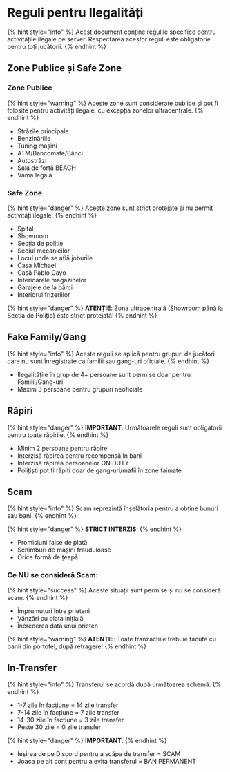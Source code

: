 # Reguli pentru Ilegalități

{% hint style="info" %}
Acest document conține regulile specifice pentru activitățile ilegale pe server. Respectarea acestor reguli este obligatorie pentru toți jucătorii.
{% endhint %}

## Zone Publice și Safe Zone

### Zone Publice
{% hint style="warning" %}
Aceste zone sunt considerate publice și pot fi folosite pentru activități ilegale, cu excepția zonelor ultracentrale.
{% endhint %}

- Străzile principale
- Benzinăriile
- Tuning mașini
- ATM/Bancomate/Bănci
- Autostrăzi
- Sala de forță BEACH
- Vama legală

### Safe Zone
{% hint style="danger" %}
Aceste zone sunt strict protejate și nu permit activități ilegale.
{% endhint %}

- Spital
- Showroom
- Secția de poliție
- Sediul mecanicilor
- Locul unde se află joburile
- Casa Michael
- Casă Pablo Cayo
- Interioarele magazinelor
- Garajele de la bărci
- Interiorul frizeriilor

{% hint style="danger" %}
**ATENȚIE**: Zona ultracentrală (Showroom până la Secția de Poliție) este strict protejată!
{% endhint %}

## Fake Family/Gang
{% hint style="info" %}
Aceste reguli se aplică pentru grupuri de jucători care nu sunt înregistrate ca familii sau gang-uri oficiale.
{% endhint %}

- Ilegalitățile în grup de 4+ persoane sunt permise doar pentru Familii/Gang-uri
- Maxim 3 persoane pentru grupuri neoficiale

## Răpiri
{% hint style="danger" %}
**IMPORTANT**: Următoarele reguli sunt obligatorii pentru toate răpirile.
{% endhint %}

- Minim 2 persoane pentru răpire
- Interzisă răpirea pentru recompensă în bani
- Interzisă răpirea persoanelor ON DUTY
- Polițiști pot fi răpiți doar de gang-uri/mafii în zone faimate

## Scam
{% hint style="info" %}
Scam reprezintă înșelătoria pentru a obține bunuri sau bani.
{% endhint %}

{% hint style="danger" %}
**STRICT INTERZIS**: 
{% endhint %}

- Promisiuni false de plată
- Schimburi de mașini frauduloase
- Orice formă de țeapă

### Ce NU se consideră Scam:
{% hint style="success" %}
Aceste situații sunt permise și nu se consideră scam.
{% endhint %}

- Împrumuturi între prieteni
- Vânzări cu plata inițială
- Încrederea dată unui prieten

{% hint style="warning" %}
**ATENȚIE**: Toate tranzacțiile trebuie făcute cu banii din portofel, după retragere!
{% endhint %}

## In-Transfer
{% hint style="info" %}
Transferul se acordă după următoarea schemă:
{% endhint %}

- 1-7 zile în facțiune = 14 zile transfer
- 7-14 zile în facțiune = 7 zile transfer
- 14-30 zile în facțiune = 3 zile transfer
- Peste 30 zile = 0 zile transfer

{% hint style="danger" %}
**IMPORTANT**: 
{% endhint %}

- Ieșirea de pe Discord pentru a scăpa de transfer = SCAM
- Joaca pe alt cont pentru a evita transferul = BAN PERMANENT 